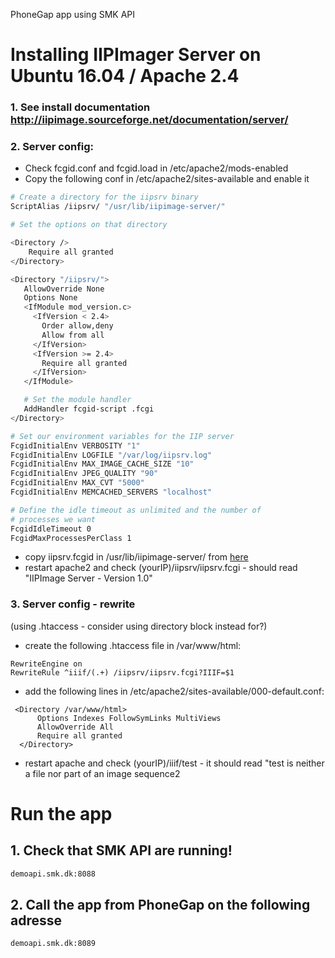 PhoneGap app using SMK API

# Installing IIPImager Server on Ubuntu 16.04 / Apache 2.4

### 1. See install documentation http://iipimage.sourceforge.net/documentation/server/
### 2. Server config:
  * Check fcgid.conf and fcgid.load in /etc/apache2/mods-enabled 
  * Copy the following conf in /etc/apache2/sites-available and enable it

```bash
# Create a directory for the iipsrv binary
ScriptAlias /iipsrv/ "/usr/lib/iipimage-server/"

# Set the options on that directory

<Directory />
	Require all granted
</Directory>

<Directory "/iipsrv/">
   AllowOverride None
   Options None
   <IfModule mod_version.c>
     <IfVersion < 2.4>
       Order allow,deny
       Allow from all
     </IfVersion>
     <IfVersion >= 2.4>
       Require all granted
     </IfVersion>
   </IfModule>

   # Set the module handler
   AddHandler fcgid-script .fcgi
</Directory>

# Set our environment variables for the IIP server
FcgidInitialEnv VERBOSITY "1"
FcgidInitialEnv LOGFILE "/var/log/iipsrv.log"
FcgidInitialEnv MAX_IMAGE_CACHE_SIZE "10"
FcgidInitialEnv JPEG_QUALITY "90"
FcgidInitialEnv MAX_CVT "5000"
FcgidInitialEnv MEMCACHED_SERVERS "localhost"

# Define the idle timeout as unlimited and the number of
# processes we want
FcgidIdleTimeout 0
FcgidMaxProcessesPerClass 1
```

* copy iipsrv.fcgid in /usr/lib/iipimage-server/ from [here](https://drive.google.com/open?id=0B883aH-sLlrQc1RXZHJxd2ZiM2s)
* restart apache2 and check (yourIP)/iipsrv/iipsrv.fcgi - should read "IIPImage Server - Version 1.0"

### 3. Server config - rewrite
(using .htaccess - consider using directory block instead for?)

* create the following .htaccess file in /var/www/html:
```
RewriteEngine on
RewriteRule ^iiif/(.+) /iipsrv/iipsrv.fcgi?IIIF=$1
```
* add the following lines in /etc/apache2/sites-available/000-default.conf:
```
 <Directory /var/www/html>
      Options Indexes FollowSymLinks MultiViews
      AllowOverride All
      Require all granted
  </Directory>
```
* restart apache and check (yourIP)/iiif/test - it should read "test is neither a file nor part of an image sequence2


# Run the app

## 1. Check that SMK API are running!

```bash
demoapi.smk.dk:8088
```

## 2. Call the app from PhoneGap on the following adresse

```bash
demoapi.smk.dk:8089
```
